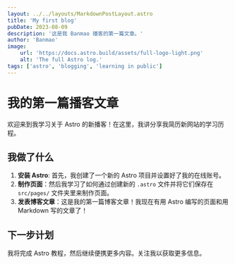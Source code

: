 ```yaml
---
layout: ../../layouts/MarkdownPostLayout.astro
title: 'My first blog'
pubDate: 2023-08-09
description: '这是我 Banmao 播客的第一篇文章。'
author: 'Banmao'
image:
    url: 'https://docs.astro.build/assets/full-logo-light.png'
    alt: 'The full Astro log.'
tags: ['astro', 'blogging', 'learning in public']
---
```


# 我的第一篇播客文章

欢迎来到我学习关于 Astro 的新播客！在这里，我讲分享我简历新网站的学习历程。

## 我做了什么

1. **安装 Astro**: 首先，我创建了一个新的 Astro 项目并设置好了我的在线账号。
2. **制作页面**：然后我学习了如何通过创建新的 `.astro` 文件并将它们保存在 `src/pages/` 文件夹里来制作页面。
3. **发表博客文章**：这是我的第一篇博客文章！我现在有用 Astro 编写的页面和用 Markdown 写的文章了！

## 下一步计划

我将完成 Astro 教程，然后继续便携更多内容。关注我以获取更多信息。

